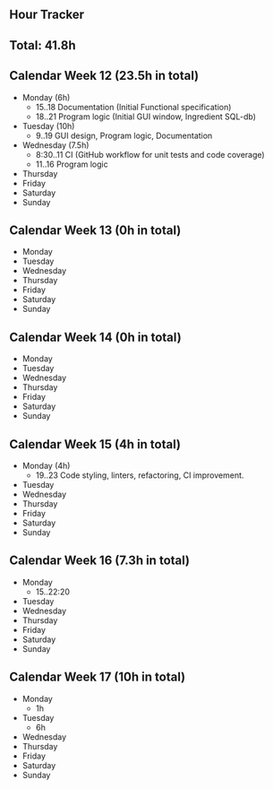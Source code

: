 Hour Tracker
---

## Total: 41.8h

## Calendar Week 12 (23.5h in total)
* Monday (6h)
  * 15..18 Documentation (Initial Functional specification)
  * 18..21 Program logic (Initial GUI window, Ingredient SQL-db)
* Tuesday (10h)
  * 9..19 GUI design, Program logic, Documentation
* Wednesday (7.5h)
  * 8:30..11 CI (GitHub workflow for unit tests and code coverage)
  * 11..16 Program logic
* Thursday
* Friday
* Saturday
* Sunday

## Calendar Week 13 (0h in total)
* Monday
* Tuesday
* Wednesday
* Thursday
* Friday
* Saturday
* Sunday

## Calendar Week 14 (0h in total)
* Monday
* Tuesday
* Wednesday
* Thursday
* Friday
* Saturday
* Sunday

## Calendar Week 15 (4h in total)
* Monday (4h)
  * 19..23 Code styling, linters, refactoring, CI improvement.
* Tuesday
* Wednesday
* Thursday
* Friday
* Saturday
* Sunday

## Calendar Week 16 (7.3h in total)
* Monday
  * 15..22:20
* Tuesday
* Wednesday
* Thursday
* Friday
* Saturday
* Sunday

## Calendar Week 17 (10h in total)
* Monday 
  * 1h
* Tuesday 
  * 6h
* Wednesday
* Thursday
* Friday
* Saturday
* Sunday
